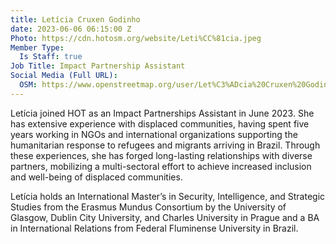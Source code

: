 ```yaml
---
title: Letícia Cruxen Godinho
date: 2023-06-06 06:15:00 Z
Photo: https://cdn.hotosm.org/website/Leti%CC%81cia.jpeg
Member Type:
  Is Staff: true
Job Title: Impact Partnership Assistant
Social Media (Full URL):
  OSM: https://www.openstreetmap.org/user/Let%C3%ADcia%20Cruxen%20Godinho
---
```


Letícia joined HOT as an Impact Partnerships Assistant in June 2023. She has extensive experience with displaced communities, having spent five years working in NGOs and international organizations supporting the humanitarian response to refugees and migrants arriving in Brazil. Through these experiences, she has forged long-lasting relationships with diverse partners, mobilizing a multi-sectoral effort to achieve increased inclusion and well-being of displaced communities. 

Letícia holds an International Master’s in Security, Intelligence, and Strategic Studies from the Erasmus Mundus Consortium by the University of Glasgow, Dublin City University, and Charles University in Prague and a BA in International Relations from Federal Fluminense University in Brazil.  